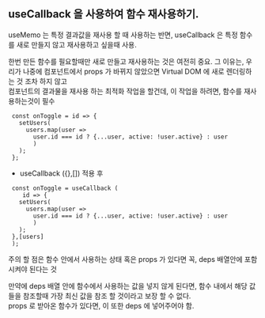 ## useCallback 을 사용하여 함수 재사용하기.   

useMemo 는 특정 결과값을 재사용 할 때 사용하는 반면, useCallback 은 특정 함수를 새로 만들지 않고 재사용하고 싶을때 사용.     

 한번 만든 함수를 필요할때만 새로 만들고 재사용하는 것은 여전히 중요. 그 이유는, 우리가 나중에 컴포넌트에서 props 가 바뀌지 않았으면 Virtual DOM 에 새로 렌더링하는 것 조차 하지 않고   
 컴포넌트의 결과물을 재사용 하는 최적화 작업을 할건데, 이 작업을 하려면, 함수를 재사용하는것이 필수     
 
 ```
  const onToggle = id => {
    setUsers(
      users.map(user => 
        user.id === id ? {...user, active: !user.active} : user
        )
    );
  };
 ```
 * useCallback ({},[]) 적용 후   
 
 ```
  const onToggle = useCallback (
     id => {
    setUsers(
      users.map(user => 
        user.id === id ? {...user, active: !user.active} : user
        )
    );
  },[users]
  );
 ```
 
 주의 할 점은 함수 안에서 사용하는 상태 혹은 props 가 있다면 꼭, deps 배열안에 포함시켜야 된다는 것       
  
 만약에 deps 배열 안에 함수에서 사용하는 값을 넣지 않게 된다면, 함수 내에서 해당 값들을 참조할때 가장 최신 값을 참조 할 것이라고 보장 할 수 없다.  
 props 로 받아온 함수가 있다면, 이 또한 deps 에 넣어주어야 함.     
